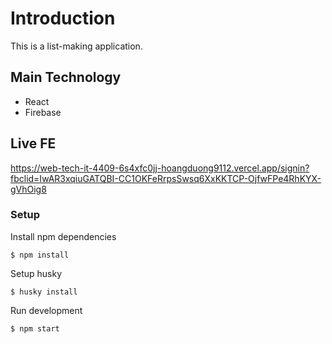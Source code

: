 # Introduction

This is a list-making application.

## Main Technology

* React
* Firebase

## Live FE

https://web-tech-it-4409-6s4xfc0jj-hoangduong9112.vercel.app/signin?fbclid=IwAR3xqiuGATQBI-CC1OKFeRrpsSwsq6XxKKTCP-OjfwFPe4RhKYX-gVhOig8

### Setup

Install npm dependencies

```
$ npm install
```

Setup husky

```
$ husky install
```

Run development

```
$ npm start
```
